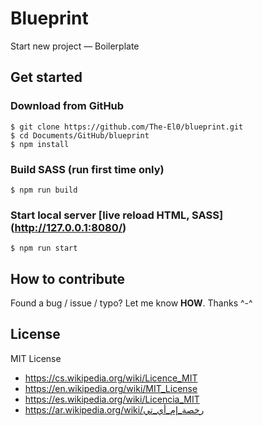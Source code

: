 # Blueprint
Start new project — Boilerplate




## Get started

### Download from GitHub
```
$ git clone https://github.com/The-El0/blueprint.git
$ cd Documents/GitHub/blueprint
$ npm install
```


### Build SASS (run first time only)
```
$ npm run build
```


### Start local server [live reload HTML, SASS]  (http://127.0.0.1:8080/)
```
$ npm run start
```






## How to contribute
Found a bug / issue / typo? Let me know __HOW__. Thanks ^-^




## License

MIT License

* https://cs.wikipedia.org/wiki/Licence_MIT
* https://en.wikipedia.org/wiki/MIT_License
* https://es.wikipedia.org/wiki/Licencia_MIT
* https://ar.wikipedia.org/wiki/رخصة_إم_أي_تي